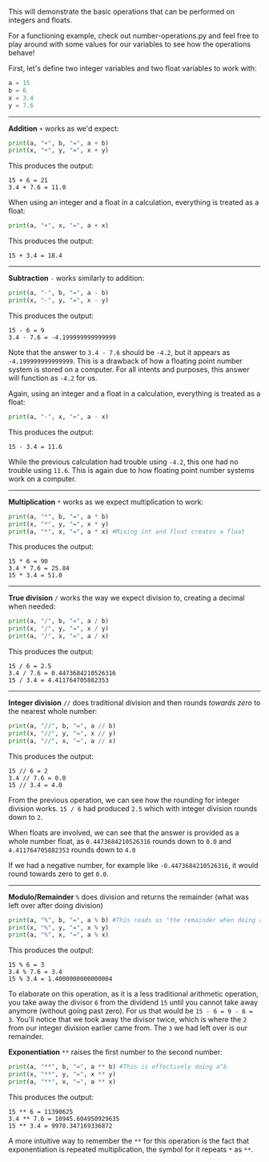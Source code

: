 This will demonstrate the basic operations that can be performed on integers and floats.

For a functioning example, check out number-operations.py and feel free to play around with some values for our variables to see how the operations behave!

First, let's define two integer variables and two float variables to work with:
```python
a = 15
b = 6
x = 3.4
y = 7.6
```

***

**Addition** `+` works as we'd expect:
```python
print(a, "+", b, "=", a + b)
print(x, "+", y, "=", x + y)
```
This produces the output:
```
15 + 6 = 21
3.4 + 7.6 = 11.0
```
When using an integer and a float in a calculation, everything is treated as a float:
```python
print(a, "+", x, "=", a + x)
```
This produces the output:
```
15 + 3.4 = 18.4
```

***

**Subtraction** `-` works similarly to addition:
```python
print(a, "-", b, "=", a - b)
print(x, "-", y, "=", x - y)
```
This produces the output:
```
15 - 6 = 9
3.4 - 7.6 = -4.199999999999999
```
Note that the answer to `3.4 - 7.6` should be `-4.2`, but it appears as `-4.199999999999999`. This is a drawback of how a floating point number system is stored on a computer. For all intents and purposes, this answer will function as `-4.2` for us.

Again, using an integer and a float in a calculation, everything is treated as a float:
```python
print(a, "-", x, "=", a - x)
```
This produces the output:
```
15 - 3.4 = 11.6
```
While the previous calculation had trouble using `-4.2`, this one had no trouble using `11.6`. This is again due to how floating point number systems work on a computer.

***

**Multiplication** `*` works as we expect multiplication to work:
```python
print(a, "*", b, "=", a * b)
print(x, "*", y, "=", x * y)
print(a, "*", x, "=", a * x) #Mixing int and float creates a float
```
This produces the output:
```
15 * 6 = 90
3.4 * 7.6 = 25.84
15 * 3.4 = 51.0
```

***

**True division** `/` works the way we expect division to, creating a decimal when needed:
```python
print(a, "/", b, "=", a / b)
print(x, "/", y, "=", x / y)
print(a, "/", x, "=", a / x)
```
This produces the output:
```
15 / 6 = 2.5
3.4 / 7.6 = 0.4473684210526316
15 / 3.4 = 4.411764705882353
```

***

**Integer division** `//` does traditional division and then rounds *towards zero* to the nearest whole number:
```python
print(a, "//", b, "=", a // b)
print(x, "//", y, "=", x // y)
print(a, "//", x, "=", a // x)
```
This produces the output:
```
15 // 6 = 2
3.4 // 7.6 = 0.0
15 // 3.4 = 4.0
```
From the previous operation, we can see how the rounding for integer division works. `15 / 6` had produced `2.5` which with integer division rounds down to `2`.

When floats are involved, we can see that the answer is provided as a whole number float, as `0.4473684210526316` rounds down to `0.0` and `4.411764705882353` rounds down to `4.0`

If we had a negative number, for example like `-0.4473684210526316`, it would round towards zero to get `0.0`.

***

**Modulo/Remainder** `%` does division and returns the remainder (what was left over after doing division)
```python
print(a, "%", b, "=", a % b) #This reads as "the remainder when doing a / b"
print(x, "%", y, "=", x % y)
print(a, "%", x, "=", a % x)
```
This produces the output:
```
15 % 6 = 3
3.4 % 7.6 = 3.4
15 % 3.4 = 1.4000000000000004
```
To elaborate on this operation, as it is a less traditional arithmetic operation, you take away the divisor `6` from the dividend `15` until you cannot take away anymore (without going past zero). For us that would be `15 - 6 = 9 - 6 = 3`. You'll notice that we took away the divisor twice, which is where the `2` from our integer division earlier came from. The `3` we had left over is our remainder.

**Exponentiation** `**` raises the first number to the second number:
```python
print(a, "**", b, "=", a ** b) #This is effectively doing a^b
print(x, "**", y, "=", x ** y)
print(a, "**", x, "=", a ** x)
```
This produces the output:
```
15 ** 6 = 11390625
3.4 ** 7.6 = 10945.604950929635
15 ** 3.4 = 9970.347169336872
```
A more intuitive way to remember the `**` for this operation is the fact that exponentiation is repeated multiplication, the symbol for it repeats `*` as `**`.